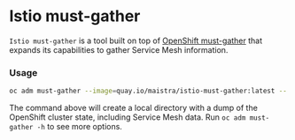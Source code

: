 Istio must-gather
=================

`Istio must-gather` is a tool built on top of [OpenShift must-gather](https://github.com/openshift/must-gather) that expands its capabilities to gather Service Mesh information.

### Usage
```sh
oc adm must-gather --image=quay.io/maistra/istio-must-gather:latest -- /usr/bin/gather_istio
```

The command above will create a local directory with a dump of the OpenShift cluster state, including Service Mesh data. Run `oc adm must-gather -h` to see more options.
